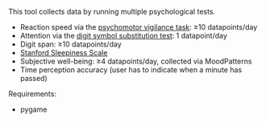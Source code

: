 This tool collects data by running multiple psychological tests.

* Reaction speed via the [psychomotor vigilance task](https://en.wikipedia.org/wiki/Psychomotor_vigilance_task): ≥10 datapoints/day
* Attention via the [digit symbol substitution test](https://en.wikipedia.org/wiki/Digit_symbol_substitution_test): 1 datapoint/day
* Digit span: ≥10 datapoints/day
* [Stanford Sleepiness Scale](https://en.wikipedia.org/wiki/Stanford_Sleepiness_Scale)
* Subjective well-being: ≥4 datapoints/day, collected via MoodPatterns
* Time perception accuracy (user has to indicate when a minute has passed)

Requirements:

* pygame
